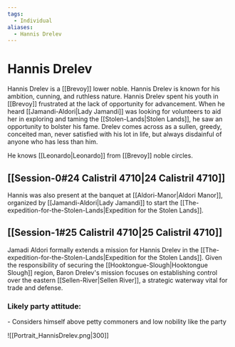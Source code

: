 ```yaml
---
tags:
  - Individual
aliases:
  - Hannis Drelev
---
```

# Hannis Drelev
Hannis Drelev is a [[Brevoy]] lower noble. Hannis Drelev is known for his ambition, cunning, and ruthless nature. Hannis Drelev spent his youth in [[Brevoy]] frustrated at the lack of opportunity for advancement. When he heard [[Jamandi-Aldori|Lady Jamandi]] was looking for volunteers to aid her in exploring and taming the [[Stolen-Lands|Stolen Lands]], he saw an opportunity to bolster his fame. Drelev comes across as a sullen, greedy, conceited man, never satisfied with his lot in life, but always disdainful of anyone who has less than him. 

He knows [[Leonardo|Leonardo]] from [[Brevoy]] noble circles. 

## [[Session-0#24 Calistril 4710|24 Calistril 4710]]
Hannis was also present at the banquet at [[Aldori-Manor|Aldori Manor]], organized by [[Jamandi-Aldori|Lady Jamandi]] to start the [[The-expedition-for-the-Stolen-Lands|Expedition for the Stolen Lands]].
## [[Session-1#25 Calistril 4710|25 Calistril 4710]]
Jamadi Aldori formally extends a mission for Hannis Drelev in the [[The-expedition-for-the-Stolen-Lands|Expedition for the Stolen Lands]]. Given the responsibility of securing the [[Hooktongue-Slough|Hooktongue Slough]] region, Baron Drelev's mission focuses on establishing control over the eastern [[Sellen-River|Sellen River]], a strategic waterway vital for trade and defense.
### Likely party attitude:
\- Considers himself above petty commoners and low nobility like the party

![[Portrait_HannisDrelev.png|300]]